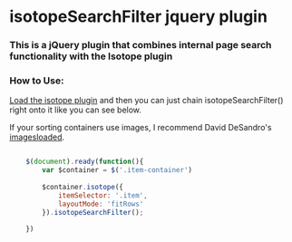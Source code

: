# isotopeSearchFilter jquery plugin

### This is a jQuery plugin that combines internal page search functionality with the Isotope plugin


### How to Use: 

[Load the isotope plugin](http://isotope.metafizzy.co/) and then you can just chain isotopeSearchFilter() right onto it like you can see below.

If your sorting containers use images, I recommend David DeSandro's [imagesloaded](https://github.com/desandro/imagesloaded).

```javascript

	$(document).ready(function(){
		var $container = $('.item-container')
		
		$container.isotope({
			itemSelector: '.item',
			layoutMode: 'fitRows'	
		}).isotopeSearchFilter();

	})

```